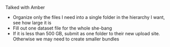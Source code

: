 Talked with Amber

- Organize only the files I need into a single folder in the hierarchy I want, see how large it is
- Fill out one dataset file for the whole she-bang
- If it is less than 500 GB, submit as one folder to their new upload site. Otherwise we may need to create smaller bundles
